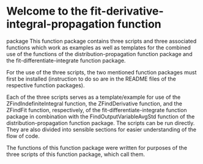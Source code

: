 # Welcome to the fit-derivative-integral-propagation function 
package
This function package contains three scripts and three 
associated functions which work as examples as well as 
templates for the combined use of the functions of the 
distribution-propagation function package and the 
fit-differentiate-integrate function package. 

For the use of the three scripts, the two mentioned function 
packages must first be installed (instruction to do so are in the 
README files of the respective function packages). 

Each of the three scripts serves as a template/example for use 
of the ZFindIndefiniteIntegral function, the ZFindDerivative 
function, and the ZFindFit function, respectively, of the 
fit-differentiate-integrate function package in combination with the 
FindOutputVariableAvgStd function of the 
distribution-propagation function package. The scripts can be run 
directly. They are also divided into sensible sections for easier 
understanding of the flow of code. 

The functions of this function package were written for purposes 
of the three scripts of this function package, which call them. 